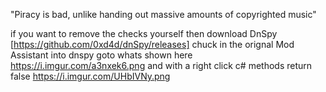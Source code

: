 "Piracy is bad, unlike handing out massive amounts of copyrighted music"

if you want to remove the checks yourself then download DnSpy [https://github.com/0xd4d/dnSpy/releases]
chuck in the orignal Mod Assistant into dnspy goto whats shown here https://i.imgur.com/a3nxek6.png
and with a right click c# methods return false https://i.imgur.com/UHbIVNy.png

